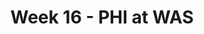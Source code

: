 ---
layout: game
title: Week 16 - PHI at WAS
season: 2024
game_id: 2024_16_PHI_WAS
away_team: PHI
home_team: WAS
---